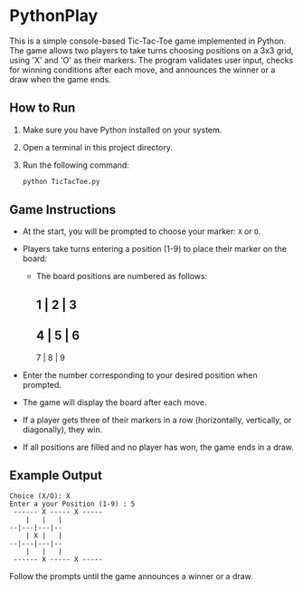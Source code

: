 # PythonPlay

This is a simple console-based Tic-Tac-Toe game implemented in Python. The game allows two players to take turns choosing positions on a 3x3 grid, using 'X' and 'O' as their markers. The program validates user input, checks for winning conditions after each move, and announces the winner or a draw when the game ends.
 
## How to Run

1. Make sure you have Python installed on your system.
2. Open a terminal in this project directory.
3. Run the following command:

	 ```bash
	 python TicTacToe.py
	 ```

## Game Instructions

- At the start, you will be prompted to choose your marker: `X` or `O`.
- Players take turns entering a position (1-9) to place their marker on the board:
	- The board positions are numbered as follows:

		1 | 2 | 3
		---------
		4 | 5 | 6
		---------
		7 | 8 | 9

- Enter the number corresponding to your desired position when prompted.
- The game will display the board after each move.
- If a player gets three of their markers in a row (horizontally, vertically, or diagonally), they win.
- If all positions are filled and no player has won, the game ends in a draw.

## Example Output

```
Choice (X/O): X
Enter a your Position (1-9) : 5
 ------ X ----- X -----
	|   |   |  
--|---|---|--
	| X |   |  
--|---|---|--
	|   |   |  
 ------ X ----- X -----
```

Follow the prompts until the game announces a winner or a draw.